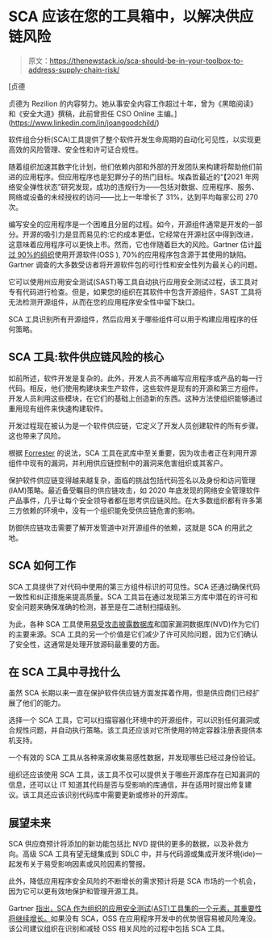 # SCA 应该在您的工具箱中，以解决供应链风险

> 原文：<https://thenewstack.io/sca-should-be-in-your-toolbox-to-address-supply-chain-risk/>

[](https://www.linkedin.com/in/joangoodchild/)

 [贞德

贞德为 Rezilion 的内容努力。她从事安全内容工作超过十年，曾为《黑暗阅读》和《安全大道》撰稿，此前曾担任 CSO Online 主编。](https://www.linkedin.com/in/joangoodchild/) [](https://www.linkedin.com/in/joangoodchild/)

软件组合分析(SCA)工具提供了整个软件开发生命周期的自动化可见性，以实现更高效的风险管理、安全性和许可证合规性。

随着组织加速其数字化计划，他们依赖内部和外部的开发团队来构建将帮助他们前进的应用程序。但应用程序也是犯罪分子的热门目标。埃森哲最近的“【2021 年网络安全弹性状态”研究发现，成功的违规行为——包括对数据、应用程序、服务、网络或设备的未经授权的访问——比上一年增长了 31%，达到平均每家公司 270 次。

编写安全的应用程序是一个困难且分层的过程。如今，开源组件通常是开发的一部分。开源的吸引力是显而易见的:它的成本更低，它经常在开源社区中得到改进，这意味着应用程序可以更快上市。然而，它也伴随着巨大的风险。Gartner 估计[超过 90%的组织](https://www.gartner.com/doc/reprints?id=1-26OO2IJ6&ct=210630&st=sb)使用开源软件(OSS ), 70%的应用程序包含源于其使用的缺陷。Gartner 调查的大多数受访者将开源软件包的可行性和安全性列为最关心的问题。

它可以使用州应用安全测试(SAST)等工具自动执行应用安全测试过程，该工具对专有代码进行检查。但是，如果您的组织在其软件中包含开源组件，SAST 工具将无法检测开源组件，从而在您的应用程序安全性中留下缺口。

SCA 工具识别所有开源组件，然后应用关于哪些组件可以用于构建应用程序的任何策略。

## **SCA 工具:软件供应链风险的核心**

如前所述，软件开发是复杂的。此外，开发人员不再编写应用程序或产品的每一行代码。相反，他们使用构建块来生产软件，这些软件是现有的开源和第三方组件。开发人员利用这些模块，在它们的基础上创造新的东西。这种方法使组织能够通过重用现有组件来快速构建软件。

开发过程现在被认为是一个软件供应链，它定义了开发人员创建软件的所有步骤。这也带来了风险。

根据 [Forrester](https://www.forrester.com/blogs/software-composition-analysis-is-a-core-tool-to-protect-your-software-supply-chain/) 的说法，SCA 工具在武库中至关重要，因为攻击者正在利用开源组件中现有的漏洞，并利用供应链控制中的漏洞来危害组织或其客户。

保护软件供应链变得越来越复杂，面临的挑战包括代码签名以及身份和访问管理(IAM)策略。最近备受瞩目的供应链攻击，如 2020 年底发现的网络安全管理软件产品事件，几乎让每个安全领导者都在思考供应链风险。在大多数组织都有许多第三方依赖的环境中，没有一个组织能免受供应链危害的影响。

防御供应链攻击需要了解开发管道中对开源组件的依赖，这就是 SCA 的用武之地。

## **SCA 如何工作**

SCA 工具提供了对代码中使用的第三方组件标识的可见性。SCA 还通过确保代码一致性和纠正措施来提高质量。SCA 工具旨在通过发现第三方库中潜在的许可和安全问题来确保准确的检测，甚至是在二进制扫描级别。

为此，各种 SCA 工具使用[易受攻击披露数据库](https://www.transparencymarketresearch.com/software-composition-analysis-tools-market.html)和国家漏洞数据库(NVD)作为它们的主要来源。SCA 工具的另一个价值是它们减少了许可风险问题，因为它们确认了安全性，这通常是处理开放源码最重要的方面。

## **在 SCA 工具中寻找什么**

虽然 SCA 长期以来一直在保护软件供应链方面发挥着作用，但是供应商们已经扩展了他们的能力。

选择一个 SCA 工具，它可以扫描容器化环境中的开源组件，可以识别任何漏洞或合规性问题，并自动执行策略。该工具还应该对它所使用的特定容器注册表提供本机支持。

一个有效的 SCA 工具从各种来源收集易感性数据，并发现哪些已经过身份验证。

组织还应该使用 SCA 工具，该工具不仅可以提供关于哪些开源库存在已知漏洞的信息，还可以让 IT 知道其代码是否与受影响的库通信，并在适用时提出修复建议。该工具还应该识别代码库中需要更新或修补的开源库。

## **展望未来**

SCA 供应商预计将添加的新功能包括比 NVD 提供的更多的数据，以及补救方向。高级 SCA 工具有望无缝集成到 SDLC 中，并与代码源或集成开发环境(ide)一起发布关于易受影响因素或风险因素的警报。

此外，降低应用程序安全风险的不断增长的需求预计将是 SCA 市场的一个机会，因为它可以更有效地保护和管理开源工具。

Gartner [指出，SCA 作为组织的应用安全测试(AST)工具集的一个元素，其重要性将继续增长。](https://www.gartner.com/doc/reprints?id=1-26OO2IJ6&ct=210630&st=sb)如果没有 SCA，OSS 在应用程序开发中的优势很容易被风险淹没。该公司建议组织在识别和减轻 OSS 相关风险的过程中包括 SCA 工具。

<svg xmlns:xlink="http://www.w3.org/1999/xlink" viewBox="0 0 68 31" version="1.1"><title>Group</title> <desc>Created with Sketch.</desc></svg>